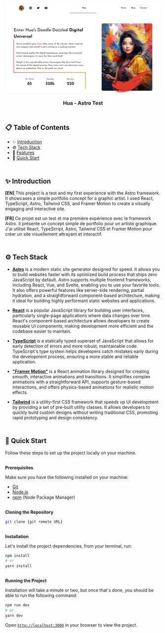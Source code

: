 <div align="center">
    <a href="https://hua-astro-fv.netlify.app" target="_blank">
      <img src="public/design/preview.png" alt="Project Banner">
    </a>
  <h3 align="center">Hua - Astro Test</h3>
</div>

##  <br /> 📋 <a name="table">Table of Contents</a>

- ✨ [Introduction](#introduction)
- ⚙️ [Tech Stack](#tech-stack)
- 📝 [Features](#features)
- 🚀 [Quick Start](#quick-start)

##  <br /> <a name="introduction">✨ Introduction</a>

**[EN]** This project is a test and my first experience with the Astro framework. It showcases a simple portfolio concept for a graphic artist. I used React, TypeScript, Astro, Tailwind CSS, and Framer Motion to create a visually engaging and interactive site.

**[FR]** Ce projet est un test et ma première expérience avec le framework Astro. Il présente un concept simple de portfolio pour un artiste graphique. J'ai utilisé React, TypeScript, Astro, Tailwind CSS et Framer Motion pour créer un site visuellement attrayant et interactif.

##  <br /> <a name="tech-stack">⚙️ Tech Stack</a>

- [**Astro**](https://docs.astro.build/en/getting-started/) is a modern static site generator designed for speed. It allows you to build websites faster with its optimized build process that ships zero JavaScript by default. Astro supports multiple frontend frameworks, including React, Vue, and Svelte, enabling you to use your favorite tools. It also offers powerful features like server-side rendering, partial hydration, and a straightforward component-based architecture, making it ideal for building highly performant static websites and applications.

- [**React**](https://react.dev/reference/react) is a popular JavaScript library for building user interfaces, particularly single-page applications where data changes over time. React's component-based architecture allows developers to create reusable UI components, making development more efficient and the codebase easier to maintain. 

- [**TypeScript**](https://www.typescriptlang.org/docs/) is a statically typed superset of JavaScript that allows for early detection of errors and more robust, maintainable code. TypeScript's type system helps developers catch mistakes early during the development process, ensuring a more stable and reliable application.

- [**"Framer Motion"**]([**Tailwind**](https://v2.tailwindcss.com/docs)) is a React animation library designed for creating smooth, interactive animations and transitions. It simplifies complex animations with a straightforward API, supports gesture-based interactions, and offers physics-based animations for realistic motion effects.

- [**Tailwind**](https://v2.tailwindcss.com/docs) is a utility-first CSS framework that speeds up UI development by providing a set of pre-built utility classes. It allows developers to quickly build custom designs without writing traditional CSS, promoting rapid prototyping and design consistency.


## <br /> <a name="quick-start">🚀 Quick Start</a>

Follow these steps to set up the project locally on your machine.

<br/>**Prerequisites**

Make sure you have the following installed on your machine:

- [Git](https://git-scm.com/)
- [Node.js](https://nodejs.org/en)
- [npm](https://www.npmjs.com/) (Node Package Manager)

<br/>**Cloning the Repository**

```bash
git clone {git remote URL}
```

<br/>**Installation**

Let's install the project dependencies, from your terminal, run:

```bash
npm install
# or
yarn install
```

<br/>**Running the Project**

Installation will take a minute or two, but once that's done, you should be able to run the following command:

```bash
npm run dev
# or
yarn dev
```

Open [`http://localhost:3000`](http://localhost:3000) in your browser to view the project.